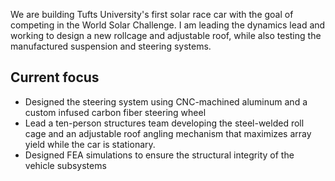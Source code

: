 We are building Tufts University&apos;s first solar race car with the goal of competing in the World Solar Challenge. I am leading the dynamics lead and working to design a new rollcage and adjustable roof, while also testing the manufactured suspension and steering systems.

## Current focus

- Designed the steering system using CNC-machined aluminum and a custom infused carbon fiber steering wheel
- Lead a ten-person structures team developing the steel-welded roll cage and an adjustable roof angling mechanism that maximizes array yield while the car is stationary.
- Designed FEA simulations to ensure the structural integrity of the vehicle subsystems